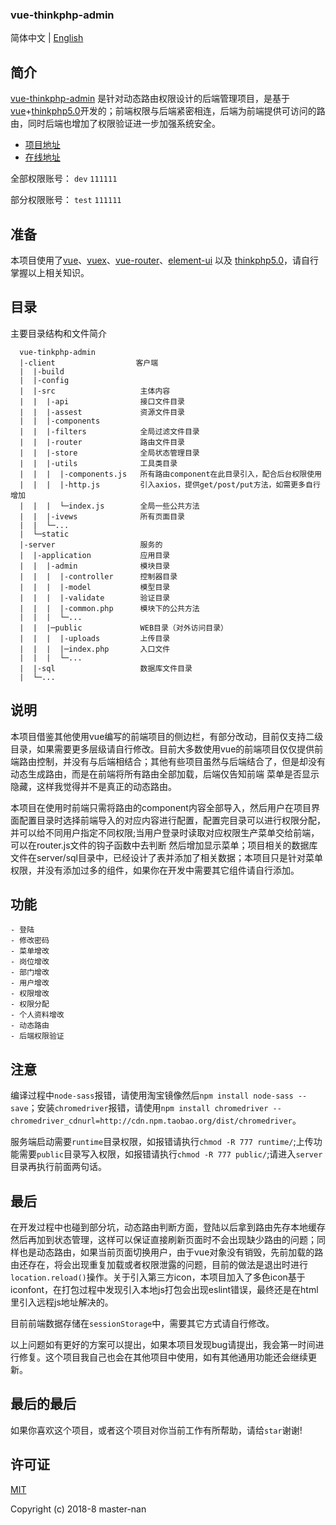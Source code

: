 <p algin="center">
  <h3>vue-thinkphp-admin</h3>
</p>


简体中文 | [English](./README.md)

## 简介

[vue-thinkphp-admin](https://github.com/master-nan/vue-thinkphp-admin) 是针对动态路由权限设计的后端管理项目，是基于 [vue](https://github.com/vuejs/vue)+[thinkphp5.0](https://github.com/top-think/framework/tree/master)开发的；前端权限与后端紧密相连，后端为前端提供可访问的路由，同时后端也增加了权限验证进一步加强系统安全。

- [项目地址](https://github.com/master-nan/vue-thinkphp-admin)
- [在线地址](http://demo.walnutech.com)

全部权限账号：
`dev`   `111111`

部分权限账号：
`test`     `111111`  

## 准备

本项目使用了[vue](https://cn.vuejs.org/index.html)、[vuex](https://vuex.vuejs.org/zh-cn/)、[vue-router](https://router.vuejs.org/zh-cn/)、[element-ui](https://github.com/ElemeFE/element) 以及 [thinkphp5.0](https://github.com/top-think/framework/tree/master)，请自行掌握以上相关知识。

## 目录

主要目录结构和文件简介

```
  vue-tinkphp-admin
  |-client                  客户端
  |  |-build            
  |  |-config           
  |  |-src                   主体内容
  |  |  |-api                接口文件目录  
  |  |  |-assest             资源文件目录
  |  |  |-components
  |  |  |-filters            全局过滤文件目录
  |  |  |-router             路由文件目录
  |  |  |-store              全局状态管理目录
  |  |  |-utils              工具类目录
  |  |  |  |-components.js   所有路由component在此目录引入，配合后台权限使用
  |  |  |  |-http.js         引入axios，提供get/post/put方法，如需更多自行增加
  |  |  |  └─index.js        全局一些公共方法
  |  |  |-ivews              所有页面目录
  |  |  └─...    
  |  └─static    
  |-server                   服务的
  |  |-application           应用目录
  |  |  |-admin              模块目录
  |  |  |  |-controller      控制器目录
  |  |  |  |-model           模型目录
  |  |  |  |-validate        验证目录
  |  |  |  |-common.php      模块下的公共方法
  |  |  |  └─...            
  |  |  |─public             WEB目录（对外访问目录）
  |  |  |  |-uploads         上传目录          
  |  |  |  |─index.php       入口文件
  |  |  |  └─...
  |  |-sql                   数据库文件目录
  |  └─...
```

## 说明

本项目借鉴其他使用vue编写的前端项目的侧边栏，有部分改动，目前仅支持二级目录，如果需要更多层级请自行修改。目前大多数使用vue的前端项目仅仅提供前端路由控制，并没有与后端相结合；其他有些项目虽然与后端结合了，但是却没有动态生成路由，而是在前端将所有路由全部加载，后端仅告知前端 菜单是否显示隐藏，这样我觉得并不是真正的动态路由。

本项目在使用时前端只需将路由的component内容全部导入，然后用户在项目界面配置目录时选择前端导入的对应内容进行配置，配置完目录可以进行权限分配，并可以给不同用户指定不同权限;当用户登录时读取对应权限生产菜单交给前端，可以在router.js文件的钩子函数中去判断 然后增加显示菜单；项目相关的数据库文件在server/sql目录中，已经设计了表并添加了相关数据；本项目只是针对菜单权限，并没有添加过多的组件，如果你在开发中需要其它组件请自行添加。


## 功能

    - 登陆
    - 修改密码
    - 菜单增改
    - 岗位增改
    - 部门增改
    - 用户增改
    - 权限增改
    - 权限分配
    - 个人资料增改
    - 动态路由
    - 后端权限验证

## 注意

编译过程中`node-sass`报错，请使用淘宝镜像然后`npm install node-sass --save`；安装`chromedriver`报错，请使用`npm install chromedriver --chromedriver_cdnurl=http://cdn.npm.taobao.org/dist/chromedriver`。

服务端启动需要`runtime`目录权限，如报错请执行`chmod -R 777 runtime/`;上传功能需要`public`目录写入权限，如报错请执行`chmod -R 777 public/`;请进入`server`目录再执行前面两句话。

## 最后

在开发过程中也碰到部分坑，动态路由判断方面，登陆以后拿到路由先存本地缓存然后再加到状态管理，这样可以保证直接刷新页面时不会出现缺少路由的问题；同样也是动态路由，如果当前页面切换用户，由于vue对象没有销毁，先前加载的路由还存在，将会出现重复加载或者权限泄露的问题，目前的做法是退出时进行`location.reload()`操作。关于引入第三方icon，本项目加入了多色icon基于iconfont，在打包过程中发现引入本地js打包会出现eslint错误，最终还是在html里引入远程js地址解决的。

目前前端数据存储在`sessionStorage`中，需要其它方式请自行修改。

以上问题如有更好的方案可以提出，如果本项目发现bug请提出，我会第一时间进行修复。这个项目我自己也会在其他项目中使用，如有其他通用功能还会继续更新。

## 最后的最后

如果你喜欢这个项目，或者这个项目对你当前工作有所帮助，请给`star`谢谢!

## 许可证

[MIT](./LICENSE)

Copyright (c) 2018-8 master-nan
